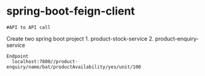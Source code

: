 # spring-boot-feign-client
    #API to API call

Create two spring boot project 
    1. product-stock-service
    2. product-enquiry-service
    
    Endpoint
      localhost:7800//product-enquiry/name/bat/productAvailability/yes/unit/100
